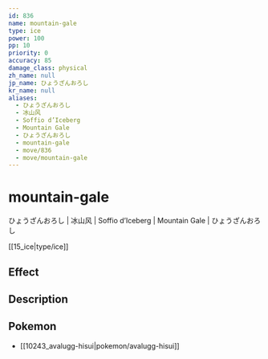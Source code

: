 ```yaml
---
id: 836
name: mountain-gale
type: ice
power: 100
pp: 10
priority: 0
accuracy: 85
damage_class: physical
zh_name: null
jp_name: ひょうざんおろし
kr_name: null
aliases:
  - ひょうざんおろし
  - 冰山风
  - Soffio d’Iceberg
  - Mountain Gale
  - ひょうざんおろし
  - mountain-gale
  - move/836
  - move/mountain-gale
---
```

# mountain-gale
    
ひょうざんおろし | 冰山风 | Soffio d’Iceberg | Mountain Gale | ひょうざんおろし

[[15_ice|type/ice]]

## Effect



## Description



## Pokemon

- [[10243_avalugg-hisui|pokemon/avalugg-hisui]]

